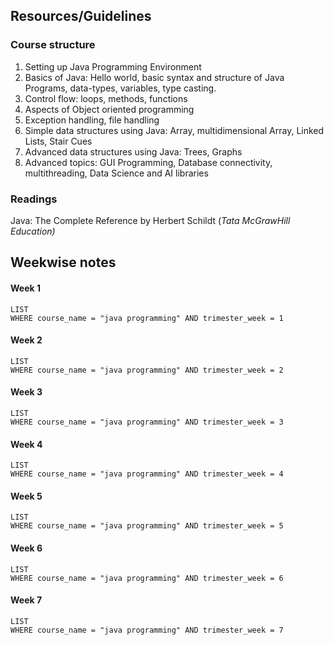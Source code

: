 ## Resources/Guidelines   
### Course structure   
1. Setting up Java Programming Environment   
2. Basics of Java: Hello world, basic syntax and structure of Java Programs, data-types, variables, type casting.   
3. Control flow: loops, methods, functions   
4. Aspects of Object oriented programming   
5. Exception handling, file handling   
6. Simple data structures using Java: Array, multidimensional Array, Linked Lists, Stair Cues   
7. Advanced data structures using Java: Trees, Graphs   
8. Advanced topics: GUI Programming, Database connectivity, multithreading, Data Science and AI libraries   
   
### Readings   
Java: The Complete Reference by Herbert Schildt (*Tata McGrawHill Education)*   
## Weekwise notes   
#### Week 1
```dataview
LIST
WHERE course_name = "java programming" AND trimester_week = 1
```
#### Week 2
```dataview
LIST
WHERE course_name = "java programming" AND trimester_week = 2
```
#### Week 3
```dataview
LIST
WHERE course_name = "java programming" AND trimester_week = 3
```
#### Week 4
```dataview
LIST
WHERE course_name = "java programming" AND trimester_week = 4
```
#### Week 5
```dataview
LIST
WHERE course_name = "java programming" AND trimester_week = 5
```
#### Week 6
```dataview
LIST
WHERE course_name = "java programming" AND trimester_week = 6
```
#### Week 7
```dataview
LIST
WHERE course_name = "java programming" AND trimester_week = 7
```

